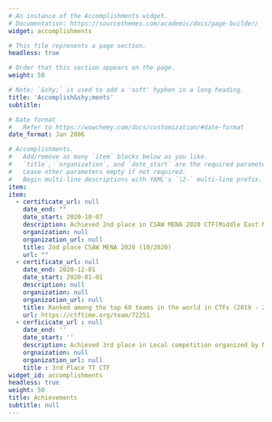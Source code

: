 ```yaml
---
# An instance of the Accomplishments widget.
# Documentation: https://sourcethemes.com/academic/docs/page-builder/
widget: accomplishments

# This file represents a page section.
headless: true

# Order that this section appears on the page.
weight: 50

# Note: `&shy;` is used to add a 'soft' hyphen in a long heading.
title: 'Accomplish&shy;ments'
subtitle:

# Date format
#   Refer to https://wowchemy.com/docs/customization/#date-format
date_format: Jan 2006

# Accomplishments.
#   Add/remove as many `item` blocks below as you like.
#   `title`, `organization`, and `date_start` are the required parameters.
#   Leave other parameters empty if not required.
#   Begin multi-line descriptions with YAML's `|2-` multi-line prefix.
item:
item:
  - certificate_url: null
    date_end: ""
    date_start: 2020-10-07
    description: Achieved 2nd place in CSAW MENA 2020 CTF(Middle East North Africa) after 48h long competition
    organization: null
    organization_url: null
    title: 2nd place CSAW MENA 2020 (10/2020)
    url: ""
  - certificate_url: null
    date_end: 2020-12-01
    date_start: 2020-01-01
    description: null
    organization: null
    organization_url: null
    title: Ranked among the top 60 teams in the world in CTFs (2019 - 2020)
    url: https://ctftime.org/team/72251
  - cerficicate_url : null
    date_end: ''
    date_start: ''
    description: Achieved 3rd place in Local competition organized by National Operator Tunisie Telecom
    orgnaization: null
    organization_url: null
    title : 3rd Place TT CTF
widget_id: accomplishments
headless: true
weight: 50
title: Achievements
subtitle: null
---
```

